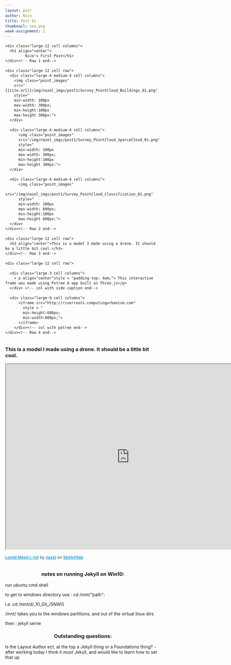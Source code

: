 ```yaml
---
layout: post
author: Nico
title: Post A1
thumbnail: sea.png
week-assignment: 2
---
```

<div class="grid-container" >
  <div class="grid-x grid-padding-x" ><!-- this is my primary group-->
  <div class="large-12 cell row"> <!-- drone stuff Group group-->

    <div class="large-12 cell columns">
      <h1 align="center">
             Nico's First Post</h1>
    </div><!-- Row 1 end-->

    <div class="large-12 cell row">
      <div class="large-4 medium-4 cell columns">
        <img class="point_images"
        src="{{site.url}}/img/nazel_imgs/post1/Survey_PointCloud_Buildings_01.png"
        style="
        min-width: 100px
        max-width: 300px;
        min-height:100px
        max-height 300px:">
      </div>

      <div class="large-4 medium-4 cell columns">
          <img class="point_images"
          src="/img/nazel_imgs/post1/Survey_PointCloud_SparceCloud_01.png"
          style="
          min-width: 100px
          max-width: 300px;
          min-height:100px
          max-height 300px:">
      </div>

      <div class="large-4 medium-4 cell columns">
          <img class="point_images"
          src="/img/nazel_imgs/post1/Survey_PointCloud_Classification_01.png"
          style="
          min-width: 100px
          max-width: 600px;
          min-height:100px
          max-height 600px:">
      </div>
    </div><!-- Row 2 end-->

    <div class="large-12 cell row">
      <h3 align="center">This is a model I made using a drone. It should be a little bit cool.</h3>
    </div><!-- Row 3 end-->

    <div class="large-12 cell row">

      <div class="large-3 cell columns">
        < p align="center"style = "padding-top: 4em;"> This interactive frame was made using Potree A app built on Three.js</p>
      </div> <!-- col with side caption end-->

      <div class="large-9 cell columns">
          <iframe src="http://riverroots.computingurbanism.com"
            style = "
            min-height:600px;
            min-width:800px;">
          </iframe>
        </div><!-- col with potree end-->
    </div><!-- Row 4 end-->
  </div><!-- drone stuff Group END-->

  <div class="large-12 cell row"><!-- sketchfab -->
      <div class="large-3 medium-3 cell columns">
        <h3>This is a model I made using a drone. It should be a little bit cool.</h3>
      </div>
      <div class="large-9 medium-9 cell columns">
        <div style = "min-width:800px;min-height:600px">
            <div class="sketchfab-embed-wrapper"><iframe width="800" height="600" src="https://sketchfab.com/models/96c76926e6674ca3a2bff93d7dc62277/embed"  allowvr allowfullscreen mozallowfullscreen="true" webkitallowfullscreen="true" onmousewheel=""></iframe><p style="font-size: 13px; font-weight: normal; color: #4A4A4A;"><a href="https://sketchfab.com/models/96c76926e6674ca3a2bff93d7dc62277?utm_medium=embed&utm_source=website&utm_campain=share-popup" target="_blank" style="font-weight: bold; color: #1CAAD9;">Lovell Mesh L-txt</a> by <a href="https://sketchfab.com/nazel?utm_medium=embed&utm_source=website&utm_campain=share-popup" target="_blank" style="font-weight: bold; color: #1CAAD9;">nazel</a> on <a href="https://sketchfab.com?utm_medium=embed&utm_source=website&utm_campain=share-popup" target="_blank" style="font-weight: bold; color: #1CAAD9;">Sketchfab</a></p></div>
            </div>
      </div><!-- end of sketchfab-->
      <div class="large-12 cell row"><!-- class notes-->
        <h3 align = "center">
        notes on running Jekyll on Win10:</h3><p>run ubuntu cmd shell</p><p> to get to windows directory use : cd /mnt/"path": </p><p>
        i.e. cd /mnt/d/_10_Git_/SNWG <p></p>
        <p>/mnt/ takes you to the windows partitions, and out of the virtual linux dirs</p>
        then : jekyll serve</p><p>
        </p><h3 align="center">
        Outstanding questions:</h3><p>
        Is the Layout Author ect. at the top a Jekyll thing or a Foundations thing? - after working today I think it must Jekyll, and would like to learn how to set that up</p><p>
        </p>
      </div><!-- end of class notes-->
  </div><!-- primary group END-->




<script src="https://ajax.googleapis.com/ajax/libs/jquery/3.2.1/jquery.min.js"></script>
<script>
$(document).ready(function(){

    $( "#result" ).load( "/img/nazel_imgs/post1/Survey_PointCloud_Site_01.png" );
    $(".point_images").each(function(){
      var thisSRC = $(this).attr("src");
      $(this).hover(
        function(){
            $(this).attr('src', function (i, src) {
              return src.replace(thisSRC, "/img/nazel_imgs/post1/Survey_PointCloud_Site_01.png")
              })
          },
          function(){
            $(this).attr('src', function (i, src) {
            return src.replace("/img/nazel_imgs/post1/Survey_PointCloud_Site_01.png", thisSRC)
            })
          }
      );
    });
});
</script>
